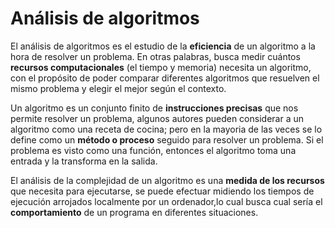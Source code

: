 # Análisis de algoritmos
El análisis de algoritmos es el estudio de la **eficiencia** de un algoritmo a la hora de resolver un problema. En otras palabras, busca medir cuántos **recursos computacionales** (el tiempo y memoria) necesita un algoritmo, con el propósito de poder comparar diferentes algoritmos que resuelven el mismo problema y elegir el mejor según el contexto.

Un algoritmo es un conjunto finito de **instrucciones precisas** que nos permite resolver un problema, algunos autores pueden considerar a un algoritmo como una receta de cocina; pero en la mayoria de las veces se lo define como un **método o proceso** seguido para resolver un problema.
Si el problema es visto como una función, entonces el algoritmo toma una entrada y la transforma en la salida.

El análisis de la complejidad de un algoritmo es una **medida de los recursos** que necesita para ejecutarse, se puede efectuar midiendo los tiempos de ejecución arrojados localmente por un ordenador,lo cual busca cual sería el **comportamiento** de un programa en diferentes situaciones.
